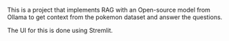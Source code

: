 This is a project that implements RAG with an Open-source model from Ollama to get context from the pokemon dataset and answer the questions.

The UI for this is done using Stremlit.